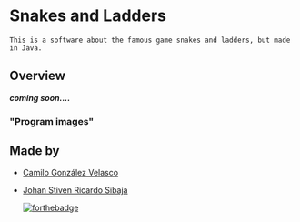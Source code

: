 # **Snakes and Ladders**

    This is a software about the famous game snakes and ladders, but made in Java.

## Overview

***coming soon....*** <br>
<h3>"Program images"<h3/>

## Made by

+ [Camilo González Velasco](https://github.com/camilogonzalez7424 "Camilo González")
+ [Johan Stiven Ricardo Sibaja](https://github.com/Johan794 "Johan Ricardo")

  [![forthebadge](https://forthebadge.com/images/badges/made-with-java.svg)](https://forthebadge.com)
